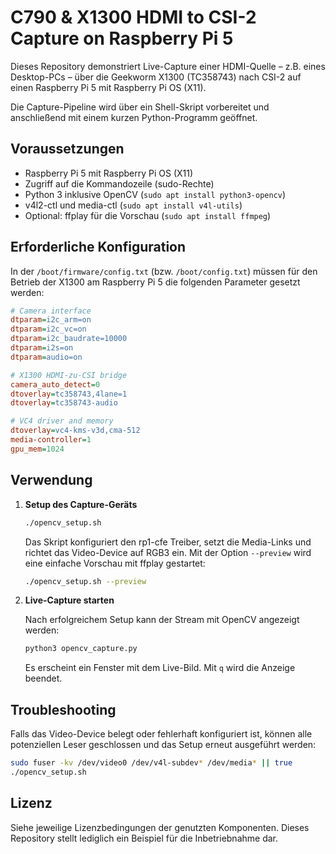 # C790 & X1300 HDMI to CSI-2 Capture on Raspberry Pi 5

Dieses Repository demonstriert Live-Capture einer HDMI-Quelle – z.B. eines Desktop-PCs – über die Geekworm X1300 (TC358743) nach CSI-2 auf einen Raspberry Pi 5 mit Raspberry Pi OS (X11).

Die Capture-Pipeline wird über ein Shell-Skript vorbereitet und anschließend mit einem kurzen Python-Programm geöffnet.

## Voraussetzungen

- Raspberry Pi 5 mit Raspberry Pi OS (X11)
- Zugriff auf die Kommandozeile (sudo-Rechte)
- Python 3 inklusive OpenCV (`sudo apt install python3-opencv`)
- v4l2-ctl und media-ctl (`sudo apt install v4l-utils`)
- Optional: ffplay für die Vorschau (`sudo apt install ffmpeg`)

## Erforderliche Konfiguration

In der `/boot/firmware/config.txt` (bzw. `/boot/config.txt`) müssen für den Betrieb
der X1300 am Raspberry Pi 5 die folgenden Parameter gesetzt werden:

```ini
# Camera interface
dtparam=i2c_arm=on
dtparam=i2c_vc=on
dtparam=i2c_baudrate=10000
dtparam=i2s=on
dtparam=audio=on

# X1300 HDMI-zu-CSI bridge
camera_auto_detect=0
dtoverlay=tc358743,4lane=1
dtoverlay=tc358743-audio

# VC4 driver and memory
dtoverlay=vc4-kms-v3d,cma-512
media-controller=1
gpu_mem=1024
```

## Verwendung

1. **Setup des Capture-Geräts**

   ```bash
   ./opencv_setup.sh
   ```

   Das Skript konfiguriert den rp1-cfe Treiber, setzt die Media-Links und richtet das Video-Device auf RGB3 ein.
   Mit der Option `--preview` wird eine einfache Vorschau mit ffplay gestartet:

   ```bash
   ./opencv_setup.sh --preview
   ```

2. **Live-Capture starten**

   Nach erfolgreichem Setup kann der Stream mit OpenCV angezeigt werden:

   ```bash
   python3 opencv_capture.py
   ```

   Es erscheint ein Fenster mit dem Live-Bild. Mit `q` wird die Anzeige beendet.

## Troubleshooting

Falls das Video-Device belegt oder fehlerhaft konfiguriert ist, können alle
potenziellen Leser geschlossen und das Setup erneut ausgeführt werden:

```bash
sudo fuser -kv /dev/video0 /dev/v4l-subdev* /dev/media* || true
./opencv_setup.sh
```

## Lizenz

Siehe jeweilige Lizenzbedingungen der genutzten Komponenten. Dieses Repository stellt lediglich ein Beispiel für die Inbetriebnahme dar.

